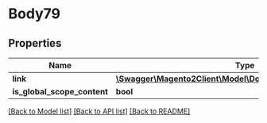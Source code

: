 # Body79

## Properties
Name | Type | Description | Notes
------------ | ------------- | ------------- | -------------
**link** | [**\Swagger\Magento2Client\Model\DownloadableDataLinkInterface**](DownloadableDataLinkInterface.md) |  | 
**is_global_scope_content** | **bool** |  | [optional] 

[[Back to Model list]](../README.md#documentation-for-models) [[Back to API list]](../README.md#documentation-for-api-endpoints) [[Back to README]](../README.md)


